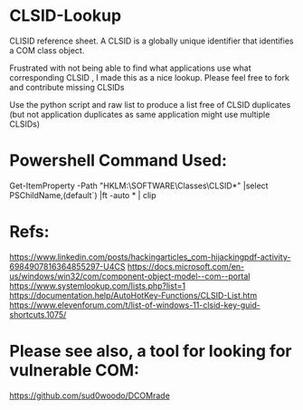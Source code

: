 # CLSID-Lookup
CLISID reference sheet. A CLSID is a globally unique identifier that identifies a COM class object. 

Frustrated with not being able to find what applications use what corresponding CLSID , I made this as a nice lookup. Please feel free to fork and contribute missing CLSIDs

Use the python script and raw list to produce a list free of CLSID duplicates (but not application duplicates as same application might use multiple CLSIDs)

# Powershell Command Used: 
Get-ItemProperty -Path "HKLM:\SOFTWARE\Classes\CLSID*" |select PSChildName,(default`) |ft -auto * | clip

# Refs: 

https://www.linkedin.com/posts/hackingarticles_com-hijackingpdf-activity-6984907816364855297-U4CS
https://docs.microsoft.com/en-us/windows/win32/com/component-object-model--com--portal
https://www.systemlookup.com/lists.php?list=1  
https://documentation.help/AutoHotKey-Functions/CLSID-List.htm  
https://www.elevenforum.com/t/list-of-windows-11-clsid-key-guid-shortcuts.1075/  


# Please see also, a tool for looking for vulnerable COM:  
https://github.com/sud0woodo/DCOMrade

